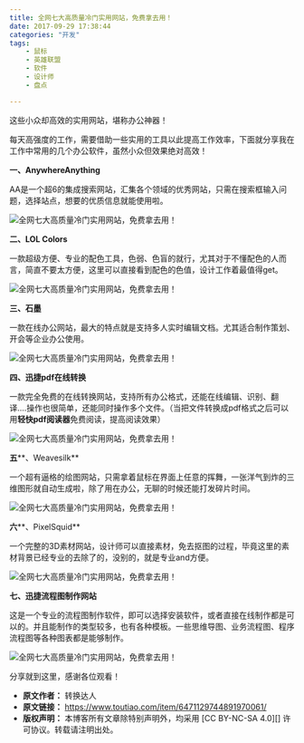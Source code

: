 ```yaml
---
title: 全网七大高质量冷门实用网站，免费拿去用！
date: 2017-09-29 17:38:44
categories: "开发"
tags:
	- 鼠标
	- 英雄联盟
	- 软件
	- 设计师
	- 盘点

---
```


这些小众却高效的实用网站，堪称办公神器！

每天高强度的工作，需要借助一些实用的工具以此提高工作效率，下面就分享我在工作中常用的几个办公软件，虽然小众但效果绝对高效！

**一、AnywhereAnything**

AA是一个超6的集成搜索网站，汇集各个领域的优秀网站，只需在搜索框输入问题，选择站点，想要的优质信息就能使用啦。

![全网七大高质量冷门实用网站，免费拿去用！][BU2U-3QI7-R67R.jpg]

**二、LOL Colors**

一款超级方便、专业的配色工具，色弱、色盲的就行，尤其对于不懂配色的人而言，简直不要太方便，这里可以直接看到配色的色值，设计工作着最值得get。

![全网七大高质量冷门实用网站，免费拿去用！][BM7J-FQVR-UZMR.jpg]

**三、石墨**

一款在线办公网站，最大的特点就是支持多人实时编辑文档。尤其适合制作策划、开会等企业办公使用。

![全网七大高质量冷门实用网站，免费拿去用！][BFEB-FRYU-MJZN.jpg]

**四、迅捷pdf在线转换**

一款完全免费的在线转换网站，支持所有办公格式，还能在线编辑、识别、翻译....操作也很简单，还能同时操作多个文件。（当把文件转换成pdf格式之后可以用**轻快pdf阅读器**免费阅读，提高阅读效果）

![全网七大高质量冷门实用网站，免费拿去用！][JNIY-JJ2I-JNZ3.jpg]

**五****、Weavesilk**

一个超有逼格的绘图网站，只需拿着鼠标在界面上任意的挥舞，一张洋气到炸的三维图形就自动生成啦，除了用在办公，无聊的时候还能打发碎片时间。

![全网七大高质量冷门实用网站，免费拿去用！][2ENY-Z2BI-EZIY.jpg]

**六****、PixelSquid**

一个完整的3D素材网站，设计师可以直接素材，免去抠图的过程，毕竟这里的素材背景已经专业的去除了的，没别的，就是专业and方便。

![全网七大高质量冷门实用网站，免费拿去用！][AIVZ-2IUE-MJAI.jpg]

**七、迅捷流程图制作网站**

这是一个专业的流程图制作软件，即可以选择安装软件，或者直接在线制作都是可以的。并且能制作的类型较多，也有各种模板。一些思维导图、业务流程图、程序流程图等各种图表都是能够制作。

![全网七大高质量冷门实用网站，免费拿去用！][VMY3-2ME2-I2IU.jpg]

分享就到这里，感谢各位观看！


[BU2U-3QI7-R67R.jpg]: /pro/os/crawler/BU2U-3QI7-R67R.jpg
[BM7J-FQVR-UZMR.jpg]: /pro/os/crawler/BM7J-FQVR-UZMR.jpg
[BFEB-FRYU-MJZN.jpg]: /pro/os/crawler/BFEB-FRYU-MJZN.jpg
[JNIY-JJ2I-JNZ3.jpg]: /pro/os/crawler/JNIY-JJ2I-JNZ3.jpg
[2ENY-Z2BI-EZIY.jpg]: /pro/os/crawler/2ENY-Z2BI-EZIY.jpg
[AIVZ-2IUE-MJAI.jpg]: /pro/os/crawler/AIVZ-2IUE-MJAI.jpg
[VMY3-2ME2-I2IU.jpg]: /pro/os/crawler/VMY3-2ME2-I2IU.jpg
 *  **原文作者：** 转换达人
 *  **原文链接：** https://www.toutiao.com/item/6471129744891970061/
 *  **版权声明：** 本博客所有文章除特别声明外，均采用 [CC BY-NC-SA 4.0][] 许可协议。转载请注明出处。